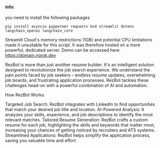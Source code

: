 #### info:
you need to install the following packages

`pip install asyncio pyppeteer requests bs4 streamlit dotenv langchain_openai langchain_core`

Streamlit Cloud's memory restrictions (1GB) and potential CPU limitations made it unsuitable for this script. It was therefore hosted on a more powerful, dedicated server.
Demo can be accessed here:
https://domain.ngrok.dev

RezBot is more than just another resume builder. It's an intelligent solution designed to revolutionize the job search experience. We understand the pain points faced by job seekers – endless resume updates, overwhelming job boards, and frustrating application processes.  RezBot tackles these challenges head-on with a powerful combination of AI and automation.

How RezBot Works:

Targeted Job Search: RezBot integrates with LinkedIn to find opportunities that match your desired job title and location.
AI-Powered Analysis: It analyzes your skills, experience, and job descriptions to identify the most relevant matches.
Tailored Resume Generation: RezBot crafts a custom resume for each job, highlighting the skills and keywords that matter most, increasing your chances of getting noticed by recruiters and ATS systems.
Streamlined Applications: RezBot helps simplify the application process, saving you valuable time and effort.
